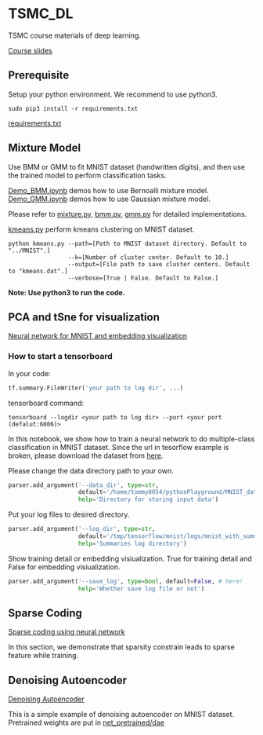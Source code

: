 # TSMC_DL
TSMC course materials of deep learning.

[Course slides](unsupervised-learning.pdf)

## Prerequisite
Setup your python environment.
We recommend to use python3.
```
sudo pip3 install -r requirements.txt
```
[requirements.txt](requirements.txt)

## Mixture Model
Use BMM or GMM to fit MNIST dataset (handwritten digits), and then use the trained model to perform classification tasks.

[Demo_BMM.ipynb](Mixture_Model/Demo_BMM.ipynb) demos how to use Bernoalli mixture model.  
[Demo_GMM.ipynb](Mixture_Model/Demo_GMM.ipynb) demos how to use Gaussian mixture model.  

Please refer to [mixture.py](Mixture_Model/mixture.py), [bmm.py](Mixture_Model/bmm.py), [gmm.py](Mixture_Model/gmm.py)
for detailed implementations.

[kmeans.py](Mixture_Model/kmeans.py) perform kmeans clustering on MNIST dataset.
```
python kmeans.py --path=[Path to MNIST dataset directory. Default to "../MNIST".]
                 --k=[Number of cluster center. Default to 10.]
                 --output=[File path to save cluster centers. Default to "kmeans.dat".]
                 --verbose=[True | False. Default to False.]
```
**Note: Use python3 to run the code.**

## PCA and tSne for visualization
[Neural network for MNIST and embedding visualization](TSMC_DL/MNIST_nn_embedding.ipynb)

### How to start a tensorboard

In your code:

```python
tf.summary.FileWriter('your path to log dir', ...)
```

tensorboard command:

```
tensorboard --logdir <your path to log dir> --port <your port (defalut:6006)>
```

In this notebook, we show how to train a neural network to do multiple-class classification in MNIST dataset.
Since the url in tesorflow example is broken, please download the dataset from [here](http://yann.lecun.com/exdb/mnist/).


Please change the data directory path to your own. 
```python
parser.add_argument('--data_dir', type=str, 
                    default='/home/tommy8054/pythonPlayground/MNIST_data/', # here!
                    help='Directory for storing input data')
```
Put your log files to desired directory.
```python
parser.add_argument('--log_dir', type=str, 
                    default='/tmp/tensorflow/mnist/logs/mnist_with_summaries', # here!
                    help='Summaries log directory')
```
Show training detail or embedding visiualization. True for training detail and False for embedding visiualization.
```python
parser.add_argument('--save_log', type=bool, default=False, # here!
                    help='Whether save log file or not')
```
## Sparse Coding
[Sparse coding using neural network](TSMC_DL/Sparse_Coding.ipynb)

In this section, we demonstrate that sparsity constrain leads to sparse feature while training. 

## Denoising Autoencoder
[Denoising Autoencoder](TSMC_DL/MNIST_Dae_Dropout.ipynb)

This is a simple example of denoising autoencoder on MNIST dataset.
Pretrained weights are put in [net_pretrained/dae](net_pretrained/dae)

